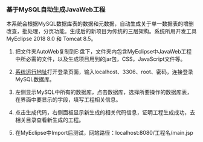 ### 基于MySQL自动生成JavaWeb工程

本系统会根据MySQL数据库表的数据和元数据，自动生成关于单一数据表的增删改查，批处理，分页功能。生成后的新项目为传统的三层架构。系统所用开发工具MyEclipse 2018 8.0 和 Tomcat 8.5。

1. 把文件夹AutoWeb复制到E:盘下，文件夹内包含MyEclipse中JavaWeb工程中所必需的文件，以及生成项目用到的jar包，CSS，JavaScript文件等。
   
2. [系统运行地址](http://localhost:8080/AutoGenerateWebJava/admin/login.jsp)打开登录页面，输入localhost、3306、root、密码，连接登录MySQL数据库。
   
3. 左侧显示MySQL中所有的数据库，点击数据库，选择所要操作的数据库表，在界面中要显示的字段，填写工程相关信息。
   
4. 点击生成代码，右侧面板显示新生成的相关代码信息，证明工程生成成功，去相关目录查看新生成的工程。
   
5. 在MyEclipse中Import后测试，网站路径：localhost:8080/工程名/main.jsp